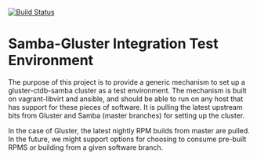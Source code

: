 [![Build Status](https://ci.centos.org/buildStatus/icon?job=gluster_samba-integration)](https://ci.centos.org/view/Gluster/job/gluster_samba-integration/)

# Samba-Gluster Integration Test Environment

The purpose of this project is to provide a generic mechanism to set up a
gluster-ctdb-samba cluster as a test environment. The mechanism is built on
vagrant-libvirt and ansible, and should be able to run on any host that has
support for these pieces of software. It is pulling the latest upstream bits
from Gluster and Samba (master branches) for setting up the cluster.

In the case of Gluster, the latest nightly RPM builds from master are pulled.
In the future, we might support options for choosing to consume pre-built RPMS
or building from a given software branch.
